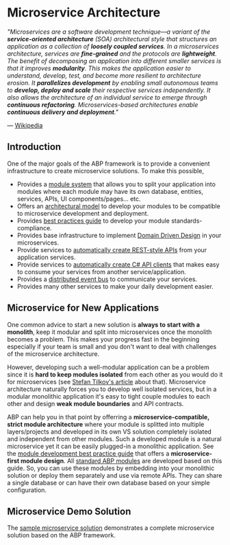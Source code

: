 # Microservice Architecture

*"Microservices are a software development technique—a variant of the **service-oriented architecture** (SOA) architectural style that structures an application as a collection of **loosely coupled services**. In a microservices architecture, services are **fine-grained** and the protocols are **lightweight**. The benefit of decomposing an application into different smaller services is that it improves **modularity**. This makes the application easier to understand, develop, test, and become more resilient to architecture erosion. It **parallelizes development** by enabling small autonomous teams to **develop, deploy and scale** their respective services independently. It also allows the architecture of an individual service to emerge through **continuous refactoring**. Microservices-based architectures enable **continuous delivery and deployment**."*

— [Wikipedia](https://en.wikipedia.org/wiki/Microservices)

## Introduction

One of the major goals of the ABP framework is to provide a convenient infrastructure to create microservice solutions. To make this possible,

* Provides a [module system](Module-Development-Basics.md) that allows you to split your application into modules where each module may have its own database, entities, services, APIs, UI components/pages... etc.
* Offers an [architectural model](Best-Practices/Module-Architecture.md) to develop your modules to be compatible to microservice development and deployment.
* Provides [best practices guide](Best-Practices/Index.md) to develop your module standards-compliance.
* Provides base infrastructure to implement [Domain Driven Design](Domain-Driven-Design.md) in your microservices.
* Provide services to [automatically create REST-style APIs](AspNetCore/Auto-API-Controllers.md) from your application services.
* Provide services to [automatically create C# API clients](AspNetCore/Dynamic-CSharp-API-Clients.md) that makes easy to consume your services from another service/application.
* Provides a [distributed event bus](Event-Bus.md) to communicate your services.
* Provides many other services to make your daily development easier.

## Microservice for New Applications

One common advice to start a new solution is **always to start with a monolith**, keep it modular and split into microservices once the monolith becomes a problem. This makes your progress fast in the beginning especially if your team is small and you don't want to deal with challenges of the microservice architecture. 

However, developing such a well-modular application can be a problem since it is **hard to keep modules isolated** from each other as you would do it for microservices (see [Stefan Tilkov's article](https://martinfowler.com/articles/dont-start-monolith.html) about that). Microservice architecture naturally forces you to develop well isolated services, but in a modular monolithic application it's easy to tight couple modules to each other and design **weak module boundaries** and API contracts.

ABP can help you in that point by offerring a **microservice-compatible, strict module architecture** where your module is splitted into multiple layers/projects and developed in its own VS solution completely isolated and independent from other modules. Such a developed module is a natural microservice yet it can be easily plugged-in a monolithic application. See the [module development best practice guide](Best-Practices/Index.md) that offers a **microservice-first module design**. All [standard ABP modules](https://github.com/abpframework/abp/tree/master/modules) are developed based on this guide. So, you can use these modules by embedding into your monolithic solution or deploy them separately and use via remote APIs. They can share a single database or can have their own database based on your simple configuration.

## Microservice Demo Solution

The [sample microservice solution](Samples/Microservice-Demo.md) demonstrates a complete microservice solution based on the ABP framework.
